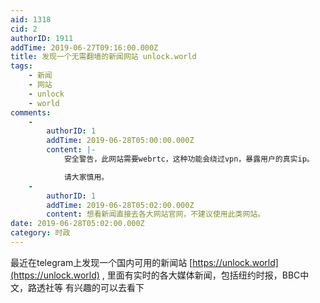 ```yaml
---
aid: 1318
cid: 2
authorID: 1911
addTime: 2019-06-27T09:16:00.000Z
title: 发现一个无需翻墙的新闻网站 unlock.world
tags:
    - 新闻
    - 网站
    - unlock
    - world
comments:
    -
        authorID: 1
        addTime: 2019-06-28T05:00:00.000Z
        content: |-
            安全警告，此网站需要webrtc，这种功能会绕过vpn，暴露用户的真实ip。

            请大家慎用。
    -
        authorID: 1
        addTime: 2019-06-28T05:02:00.000Z
        content: 想看新闻直接去各大网站官网，不建议使用此类网站。
date: 2019-06-28T05:02:00.000Z
category: 时政
---
```


最近在telegram上发现一个国内可用的新闻站 [https://unlock.world](https://unlock.world) , 里面有实时的各大媒体新闻，包括纽约时报，BBC中文，路透社等 有兴趣的可以去看下
